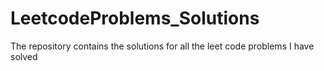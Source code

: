 # LeetcodeProblems_Solutions
The repository contains the solutions for all the leet code problems I have solved
